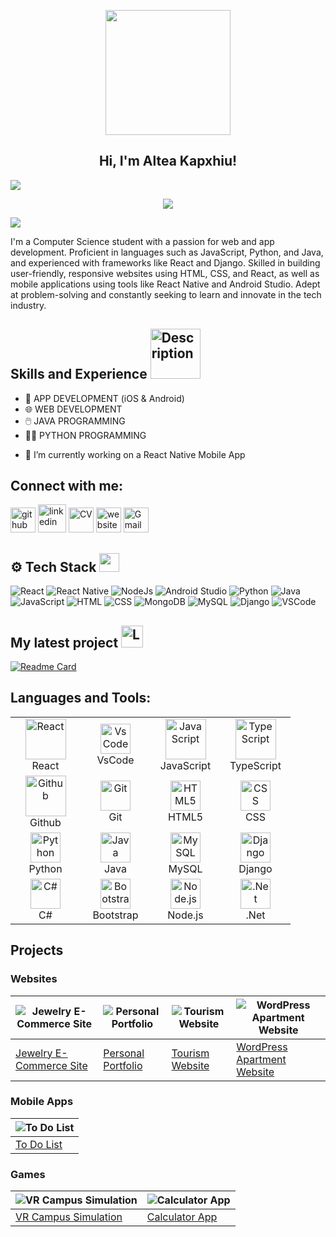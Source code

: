 <p align="center">
  <img src="https://github.com/user-attachments/assets/a9ba024e-6563-4277-9036-40453333bdd4" width="200"/> 

</p>


<h2 align="center">Hi, I'm Altea Kapxhiu!</h2>




<img src="https://user-images.githubusercontent.com/73097560/115834477-dbab4500-a447-11eb-908a-139a6edaec5c.gif"/>

<p align="center">
  <a href="https://github.com/DenverCoder1/readme-typing-svg">
    <img src="https://readme-typing-svg.herokuapp.com?font=Arial&color=ff69b4&size=50&center=true&vCenter=true&width=600&height=100&lines=Software+Developer;%0AApp+Developer;%0AWeb+Developer;%0AComputer+Science+Student">
  </a>
</p>
<img src="https://user-images.githubusercontent.com/73097560/115834477-dbab4500-a447-11eb-908a-139a6edaec5c.gif"/>


I'm a Computer Science student with a passion for web and app development. Proficient in languages such as JavaScript, Python, and Java, and experienced with frameworks like React and Django. Skilled in building user-friendly, responsive websites using HTML, CSS, and React, as well as mobile applications using tools like React Native and Android Studio. Adept at problem-solving and constantly seeking to learn and innovate in the tech industry.







## Skills and Experience <img src="https://user-images.githubusercontent.com/74038190/219923809-b86dc415-a0c2-4a38-bc88-ad6cf06395a8.gif" width="80" alt="Description">

* 📱 APP DEVELOPMENT (iOS & Android)
* 🌐 WEB DEVELOPMENT
* 🖱️ JAVA PROGRAMMING
* 👩‍💻 PYTHON PROGRAMMING

- 🔭 I’m currently working on a React Native Mobile App

## Connect with me:

[<img src='https://static-00.iconduck.com/assets.00/github-desktop-icon-256x256-rporzkkh.png' alt='github' height='40'>](https://github.com/alteakapxhiu) 
[<img src='https://img.icons8.com/?size=512&id=44019&format=png' alt='linkedin' height='45'>](https://www.linkedin.com/in/alteakapxhiu) 
[<img src='https://cdn-icons-png.freepik.com/512/8422/8422379.png' alt='CV' height='40'>](https://drive.google.com/file/d/11oD8v2CuYcBA0hX1REPUVbmNnuAT7y06/view?usp=drivesdk)
[<img src='https://cdn-icons-png.freepik.com/512/6126/6126664.png' alt='website' height='40'>](https://alteakapxhiu.github.io/PersonalWebsite/#!) 
[<img src='https://cdn-icons-png.freepik.com/512/6126/6126703.png' alt='Gmail' height='40'>](mailto:alteakapxhiu@gmail.com)

## ⚙️ Tech Stack <img src="https://raw.githubusercontent.com/rahulbanerjee26/githubProfileReadmeGenerator/main/gifs/code.gif" width="32" height="30">

![React](https://img.shields.io/badge/-React%20-05122A?style=flat-square&logo=React&color=353535) ![React Native](https://img.shields.io/badge/-React%20Native-05122A?style=flat-square&logo=React-Native&color=353535) ![NodeJs](https://img.shields.io/badge/-NodeJs-05122A?style=flat-square&logo=NodeJs&color=353535) ![Android Studio](https://img.shields.io/badge/-Android%20Studio-05122A?style=flat-square&logo=Android-Studio&color=353535) ![Python](https://img.shields.io/badge/-Python-05122A?style=flat-square&logo=Python&color=353535) ![Java](https://img.shields.io/badge/-Java-05122A?style=flat-square&logo=Java&color=353535) ![JavaScript](https://img.shields.io/badge/-JavaScript-05122A?style=flat-square&logo=JavaScript&color=353535) ![HTML](https://img.shields.io/badge/-HTML-05122A?style=flat-square&logo=HTML&color=353535) ![CSS](https://img.shields.io/badge/-CSS-05122A?style=flat-square&logo=CSS&color=353535) ![MongoDB](https://img.shields.io/badge/-MongoDB-05122A?style=flat-square&logo=MongoDB&color=353535) ![MySQL](https://img.shields.io/badge/-MySQL-05122A?style=flat-square&logo=MySQL&color=353535) ![Django](https://img.shields.io/badge/-Django-05122A?style=flat-square&logo=Django&color=353535) ![VSCode](https://img.shields.io/badge/-Visual%20Studio%20Code-05122A?style=flat-square&logo=Visual-Studio-Code&color=353535)

## My latest project <img src="https://raw.githubusercontent.com/Tarikul-Islam-Anik/Telegram-Animated-Emojis/main/Objects/Laptop.webp" alt="Laptop" width="35" />

[![Readme Card](https://github-readme-stats.vercel.app/api/pin/?username=alteakapxhiu&repo=TaskPro)](https://github.com/alteakapxhiu/TaskPro)

## Languages and Tools:

<table align="center">
  <tr>
    <td align="center" width="96">
      <img src="https://techstack-generator.vercel.app/react-icon.svg" alt="React" width="65" height="65" />
      <br>React
    </td>
    <td align="center" width="96">
      <img src="https://media.giphy.com/media/IdyAQJVN2kVPNUrojM/giphy.gif" width="48" height="48" alt="VsCode" />
      <br>VsCode
    </td>    
    <td align="center" width="96">
      <img src="https://techstack-generator.vercel.app/js-icon.svg" alt="JavaScript" width="65" height="65" />
      <br>JavaScript
    </td>
    <td align="center" width="96">
      <img src="https://techstack-generator.vercel.app/ts-icon.svg" alt="TypeScript" width="65" height="65" />
      <br>TypeScript
    </td>
  </tr>
  <tr>
    <td align="center" width="96">
      <img src="https://techstack-generator.vercel.app/github-icon.svg" alt="Github" width="65" height="65" />
      <br>Github
    </td>
    <td align="center" width="96"> 
      <img src="https://user-images.githubusercontent.com/25181517/192108372-f71d70ac-7ae6-4c0d-8395-51d8870c2ef0.png" width="48" height="48" alt="Git" />
      <br>Git
    </td>
    <td align="center" width="96">
      <img src="https://skillicons.dev/icons?i=html" width="48" height="48" alt="HTML5" />
      <br>HTML5
    </td>
    <td align="center" width="96">
      <img src="https://skillicons.dev/icons?i=css" width="48" height="48" alt="CSS" />
      <br>CSS
    </td>
  </tr>
  <tr>
    <td align="center" width="96">
      <img src="https://skillicons.dev/icons?i=python" width="48" height="48" alt="Python" />
      <br>Python
    </td>
    <td align="center" width="96">
      <img src="https://media3.giphy.com/media/hO8uTzEOefFh3Yv5gm/giphy.gif?cid=6c09b952v6sqmgjjseczsb1atc2y1x5qk772ke4i7ckanbao&ep=v1_internal_gif_by_id&rid=giphy.gif&ct=s" width="48" height="48" alt="Java" />
      <br>Java
    </td>
    <td align="center" width="96">
      <img src="https://skillicons.dev/icons?i=mysql" width="48" height="48" alt="MySQL" />
      <br>MySQL
    </td>
    <td align="center" width="96">
      <img src="https://skillicons.dev/icons?i=django" width="48" height="48" alt="Django" />
      <br>Django
    </td>
  </tr>
  <tr>
    <td align="center" width="96">
      <img src="https://mir-s3-cdn-cf.behance.net/project_modules/max_1200/622ca052071761.59034e74abb36.gif" width="48" height="48" alt="C#" />
      <br>C#
    </td>
    <td align="center" width="96">
      <img src="https://blogs.purecode.ai/blogs/wp-content/uploads/2023/12/giphy-6.gif" width="48" height="48" alt="Bootstrap" />
      <br>Bootstrap
    </td>
    <td align="center" width="96">
      <img src="https://user-images.githubusercontent.com/74038190/212257460-738ff738-247f-4445-a718-cdd0ca76e2db.gif" width="48" height="48" alt="Node.js" />
      <br>Node.js
    </td>
    <td align="center" width="96">
      <img src="https://iconape.com/wp-content/png_logo_vector/net-logo-2.png" width="48" height="48" alt=".Net" />
      <br>.Net
    </td>
  </tr>
</table>

## Projects

### Websites

|![Jewelry E-Commerce Site](https://github.com/user-attachments/assets/fe5cc16b-9cce-4db5-bd18-e3acf2b9dbda) | ![Personal Portfolio](https://i.imghippo.com/files/QAy6u1723491134.png) | ![Tourism Website](https://i.imghippo.com/files/pYjWc1724078751.png) | ![WordPress Apartment Website](https://github.com/user-attachments/assets/1a8a0764-71d0-47b7-9491-7820cdcc7c24) |
|-------------|-------------|-------------|-------------|
| [Jewelry E-Commerce Site](https://github.com/alteakapxhiu/Jewelry-E-Commerce-Website) | [Personal Portfolio](https://github.com/alteakapxhiu/PersonalWebsite) | [Tourism Website](https://github.com/alteakapxhiu/MysticAlbania) | [WordPress Apartment Website](https://fancysummerseaview1.wordpress.com) |

### Mobile Apps

| ![To Do List](https://img.youtube.com/vi/9TDUVcv2_yM/maxresdefault.jpg) |
|-------------|
| [To Do List](https://github.com/alteakapxhiu/TaskPro) |

### Games

| ![VR Campus Simulation](https://i.imghippo.com/files/bZS8W1723456249.png) | ![Calculator App](https://github.com/user-attachments/assets/0973d995-6b69-4141-9904-deac2f5daa3c) |
|-------------|-------------|
| [VR Campus Simulation](https://github.com/alteakapxhiu/Virtual-University-Campus) | [Calculator App](https://github.com/alteakapxhiu/CalculatorApp) |
